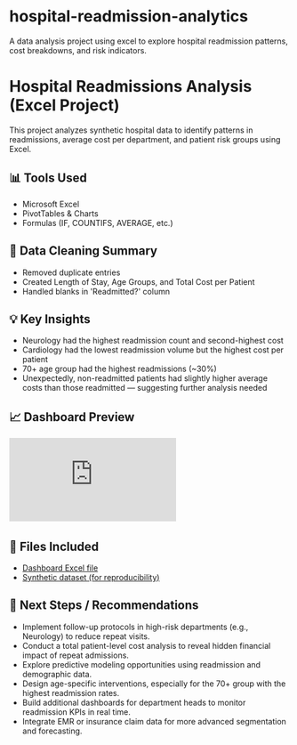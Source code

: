 # hospital-readmission-analytics
A data analysis project using excel to explore hospital readmission patterns, cost breakdowns, and risk indicators.
# Hospital Readmissions Analysis (Excel Project)

This project analyzes synthetic hospital data to identify patterns in readmissions, average cost per department, and patient risk groups using Excel.

## 📊 Tools Used
- Microsoft Excel
- PivotTables & Charts
- Formulas (IF, COUNTIFS, AVERAGE, etc.)

## 🧼 Data Cleaning Summary
- Removed duplicate entries
- Created Length of Stay, Age Groups, and Total Cost per Patient
- Handled blanks in 'Readmitted?' column

## 💡 Key Insights
- Neurology had the highest readmission count and second-highest cost
- Cardiology had the lowest readmission volume but the highest cost per patient
- 70+ age group had the highest readmissions (~30%)
- Unexpectedly, non-readmitted patients had slightly higher average costs than those readmitted — suggesting further analysis needed

## 📈 Dashboard Preview
![Hospital Readmission Dashboard](https://github.com/OmarKanu96/hospital-readmission-analytics/blob/main/Hospital_Readmissions_Synthetic_Data%20(2).pdf)

## 📁 Files Included
- [Dashboard Excel file](https://1drv.ms/x/c/c8d5dcf9822e7dff/ESKfbhmXhrhNmWvMrI_ipsEBCe4pv4xdHRIgY1sThub9Ow?e=fLSLzI)
- [Synthetic dataset (for reproducibility)](https://1drv.ms/x/c/c8d5dcf9822e7dff/ESKfbhmXhrhNmWvMrI_ipsEBCe4pv4xdHRIgY1sThub9Ow?e=lRxi7L)

## 🚀 Next Steps / Recommendations

- Implement follow-up protocols in high-risk departments (e.g., Neurology) to reduce repeat visits.
- Conduct a total patient-level cost analysis to reveal hidden financial impact of repeat admissions.
- Explore predictive modeling opportunities using readmission and demographic data.
- Design age-specific interventions, especially for the 70+ group with the highest readmission rates.
- Build additional dashboards for department heads to monitor readmission KPIs in real time.
- Integrate EMR or insurance claim data for more advanced segmentation and forecasting.
